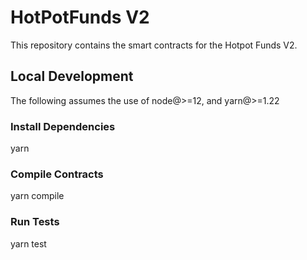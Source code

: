 # HotPotFunds V2

This repository contains the smart contracts for the Hotpot Funds V2.

## Local Development

The following assumes the use of node@>=12, and yarn@>=1.22

### Install Dependencies
yarn
### Compile Contracts

yarn compile

### Run Tests

yarn test